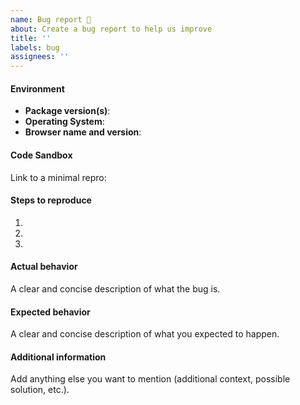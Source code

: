 ```yaml
---
name: Bug report 🐞
about: Create a bug report to help us improve
title: ''
labels: bug
assignees: ''
---
```


#### Environment
- __Package version(s)__: <!-- fill this out -->
- __Operating System__: <!-- fill this out -->
- __Browser name and version__: <!-- fill this out -->

#### Code Sandbox
Link to a minimal repro: <!-- fork this sandbox: https://codesandbox.io/s/itwinui-react-example-son74 -->

#### Steps to reproduce
1. <!-- fill this out -->
1. <!-- fill this out -->
1. <!-- fill this out -->

#### Actual behavior
A clear and concise description of what the bug is.

#### Expected behavior
A clear and concise description of what you expected to happen.

#### Additional information
Add anything else you want to mention (additional context, possible solution, etc.).
